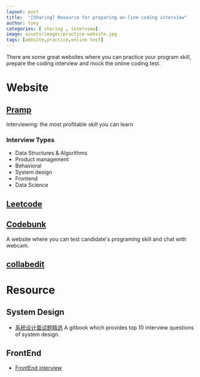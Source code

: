 ```yaml
---
layout: post
title:  "[Sharing] Resource for preparing on-line coding interview"
author: tony
categories: [ sharing , interview]
image: assets/images/practice-website.jpg
tags: [website,practice,online test]
---
```

There are some great websites where you can practice your program skill, prepare the coding interview and  mock the online coding test.
# Website
## [Pramp](https://www.pramp.com/#/)
Interviewing: the most profitable skill you can learn  

### Interview Types
- Data Structures & Algorithms 
- Product management
- Behavioral
- System design
- Frontend
- Data Science

## [Leetcode](https://leetcode.com/)

## [Codebunk](https://codebunk.com/)
A website where you can test candidate's programing skill and chat with webcam.

## [collabedit](http://collabedit.com/)
# Resource
## System Design
- [系统设计面试题精选](https://soulmachine.gitbooks.io/system-design/content/cn/)
A gitbook which provides top 10 interview questions of system design.

## FrontEnd
- [FrontEnd interview](https://github.com/Attriumph/Interview-Problem-Summary/)

